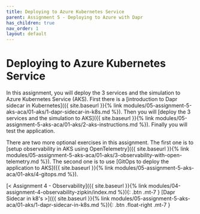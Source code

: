 ```yaml
---
title: Deploying to Azure Kubernetes Service
parent: Assignment 5 - Deploying to Azure with Dapr
has_children: true
nav_order: 1
layout: default
---
```


# Deploying to Azure Kubernetes Service

In this assignment, you will deploy the 3 services and the simulation to Azure Kubernetes Service (AKS). First there is a [introduction to Dapr sidecar in Kubernetes]({{ site.baseurl }}{% link modules/05-assignment-5-aks-aca/01-aks/1-dapr-sidecar-in-k8s.md %}). Then you will [deploy the 3 services and the simulation to AKS]({{ site.baseurl }}{% link modules/05-assignment-5-aks-aca/01-aks/2-aks-instructions.md %}). Finally you will test the application.

There are two more optional exercises in this assignment. The first one is to [setup observability in AKS using OpenTelemetry]({{ site.baseurl }}{% link modules/05-assignment-5-aks-aca/01-aks/3-observability-with-open-telemetry.md %}). The second one is to use [GitOps to deploy the application to AKS]({{ site.baseurl }}{% link modules/05-assignment-5-aks-aca/01-aks/4-gitops.md %}).

<!-- ----------------------------- NAVIGATION ------------------------------ -->

<span class="fs-3">
[< Assignment 4 - Observability]({{ site.baseurl }}{% link modules/04-assignment-4-observability-zipkin/index.md %}){: .btn .mt-7 }
</span>
<span class="fs-3">
[Dapr Sidecar in k8's >]({{ site.baseurl }}{% link modules/05-assignment-5-aks-aca/01-aks/1-dapr-sidecar-in-k8s.md %}){: .btn .float-right .mt-7 }
</span>
